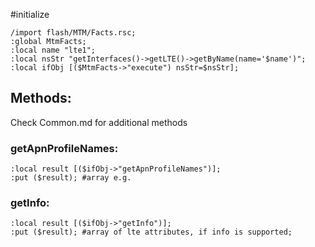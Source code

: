 #initialize

```
/import flash/MTM/Facts.rsc;
:global MtmFacts;
:local name "lte1";
:local nsStr "getInterfaces()->getLTE()->getByName(name='$name')";
:local ifObj [($MtmFacts->"execute") nsStr=$nsStr];
```

## Methods:

Check Common.md for additional methods


### getApnProfileNames:

```
:local result [($ifObj->"getApnProfileNames")];
:put ($result); #array e.g.
```

### getInfo:

```
:local result [($ifObj->"getInfo")];
:put ($result); #array of lte attributes, if info is supported;
